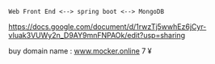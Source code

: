 
```text
Web Front End <--> spring boot <--> MongoDB
```
https://docs.google.com/document/d/1rwzTj5wwhEz6jCyr-vIuak3VUWy2n_D9AY9mnFNPAOk/edit?usp=sharing

buy domain name : www.mocker.online 7 ¥ 
